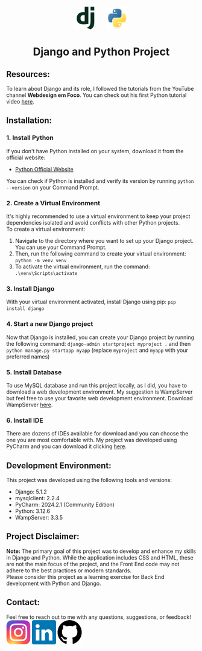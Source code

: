 <p align="center">
  <img src="https://github.com/devicons/devicon/blob/master/icons/django/django-plain.svg" height="60" width="60" style="margin-right: 20px;">
  <img src="https://github.com/devicons/devicon/blob/master/icons/python/python-original.svg" height="60" width="60">
</p>

<div align="center">
  <h1>Django and Python Project</h1>
</div>

## Resources:
To learn about Django and its role, I followed the tutorials from the YouTube channel **Webdesign em Foco**. You can check out his first Python tutorial video [here](https://www.youtube.com/watch?v=zcjBIt6rwTY).

## Installation:
### 1. Install Python
If you don't have Python installed on your system, download it from the official website:
- [Python Official Website](https://www.python.org/)

You can check if Python is installed and verify its version by running ` python --version ` on your Command Prompt.

### 2. Create a Virtual Environment
It's highly recommended to use a virtual environment to keep your project dependencies isolated and avoid conflicts with other Python projects.<br/>
To create a virtual environment:
  1. Navigate to the directory where you want to set up your Django project. You can use your Command Prompt.
  2. Then, run the following command to create your virtual environment: ` python -m venv venv `
  3. To activate the virtual environment, run the command: ` .\venv\Scripts\activate `

### 3. Install Django
With your virtual environment activated, install Django using pip: ` pip install django `

### 4. Start a new Django project
Now that Django is installed, you can create your Django project by running the following command: ` django-admin startproject myproject . ` and then ` python manage.py startapp myapp `
(replace ` myproject ` and ` myapp ` with your preferred names)

### 5. Install Database
To use MySQL database and run this project locally, as I did, you have to download a web development environment. My suggestion is WampServer but feel free to use your favorite web development environment. Download WampServer [here](https://www.wampserver.com/en/).

### 6. Install IDE
There are dozens of IDEs available for download and you can choose the one you are most comfortable with. My project was developed using PyCharm and you can download it clicking [here](https://www.jetbrains.com/pycharm/).

## Development Environment:
This project was developed using the following tools and versions:
  - Django: 5.1.2
  - mysqlclient: 2.2.4
  - PyCharm: 2024.2.1 (Community Edition)
  - Python: 3.12.6
  - WampServer: 3.3.5 

## Project Disclaimer:
**Note:** The primary goal of this project was to develop and enhance my skills in Django and Python. While the application includes  CSS and HTML, these are not the main focus of the project, and the Front End code may not adhere to the best practices or modern standards.<br/>
Please consider this project as a learning exercise for Back End development with Python and Django.

## Contact:
Feel free to reach out to me with any questions, suggestions, or feedback!<br/>
[![Instagram](https://github.com/CLorant/readme-social-icons/blob/main/large/filled/instagram.svg)](https://www.instagram.com/mateuszcalderon/)
[![LinkedIn](https://github.com/CLorant/readme-social-icons/blob/main/large/filled/linkedin.svg)](https://www.linkedin.com/in/mateuszcalderonreis/)
[![GitHub](https://github.com/CLorant/readme-social-icons/blob/main/large/filled/github.svg)](https://github.com/mateuszcalderon)
